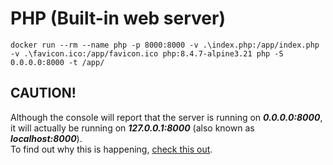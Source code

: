 # PHP (Built-in web server)
    docker run --rm --name php -p 8000:8000 -v .\index.php:/app/index.php -v .\favicon.ico:/app/favicon.ico php:8.4.7-alpine3.21 php -S 0.0.0.0:8000 -t /app/

## CAUTION!
Although the console will report that the server is running on ***0.0.0.0:8000***, it will actually be running on ***127.0.0.1:8000*** (also known as ***localhost:8000***).  
To find out why this is happening, [check this out](https://docs.docker.com/reference/cli/docker/container/run/#publish).